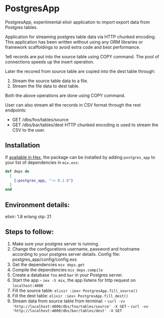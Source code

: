 # PostgresApp

PostgresApp, expertimental elixir application to import export data from Postgres tables.

Application for streaming postgres table data via HTTP chunked encoding.
This application has been written without using any ORM libraries or
framework scaffoldings to avoid extra code and best performance.

1e6 records are put into the source table using COPY command. The pool of
connections speeds up the insert operation.

Later the recored from source table are copied into the dest table through:
  1. Stream the source table data to a file.
  2. Stream the file data to dest table.

Both the above operations are done using COPY command.

User can also stream all the records in CSV format through the rest endpoints:
  - GET /dbs/foo/tables/source
  - GET /dbs/bar/tables/dest
HTTP chunked encoding is used to stream the CSV to the user.

## Installation

If [available in Hex](https://hex.pm/docs/publish), the package can be installed
by adding `postgres_app` to your list of dependencies in `mix.exs`:

```elixir
def deps do
  [
    {:postgres_app, "~> 0.1.0"}
  ]
end
```

## Environment details:
  elixir: 1.8
  erlang otp: 21

## Steps to follow:
  1. Make sure your postgres server is running.
  2. Change the configurations username, password and hostname according to your
     postgres server details. Config file: postgres_app/config/config.exs
  3. Get the dependencies ```mix deps.get```
  4. Compile the dependencies ```mix deps.compile```
  6. Create a database `foo` and `bar` in your Postgres server.
  8. Start the app - `iex -S mix`, the app listens for http request on `localhost:4000`
  9. Fill the source table:
    ```elixir
    :iex> PostgresApp.fill_source()
    ```
  10. Fill the dest table:
    ```elixir
    :iex> PostgresApp.fill_dest()
    ```
  11. Stream data from source table from terminal:
    - `curl -vv 'http://localhost:4000/dbs/foo/tables/source' -X GET`
    - `curl -vv 'http://localhost:4000/dbs/bar/tables/dest' -X GET`
